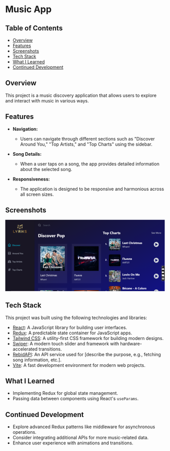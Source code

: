 # Music App

## Table of Contents
- [Overview](#overview)
- [Features](#features)
- [Screenshots](#screenshots)
- [Tech Stack](#tech-stack)
- [What I Learned](#what-i-learned)
- [Continued Development](#continued-development)

## Overview
This project is a music discovery application that allows users to explore and interact with music in various ways.

## Features
- **Navigation:**
  - Users can navigate through different sections such as "Discover Around You," "Top Artists," and "Top Charts" using the sidebar.

- **Song Details:**
  - When a user taps on a song, the app provides detailed information about the selected song.

- **Responsiveness:**
  - The application is designed to be responsive and harmonious across all screen sizes.

## Screenshots
![Screenshot 1](./src/assets/AppScreenShot.png)

## Tech Stack
This project was built using the following technologies and libraries:

- [React](https://reactjs.org/): A JavaScript library for building user interfaces.
- [Redux](https://redux.js.org/): A predictable state container for JavaScript apps.
- [Tailwind CSS](https://tailwindcss.com/): A utility-first CSS framework for building modern designs.
- [Swiper](https://swiperjs.com/): A modern touch slider and framework with hardware-accelerated transitions.
- [RebidAPI](https://rebidapi.com/): An API service used for [describe the purpose, e.g., fetching song information, etc.].
- [Vite](https://vitejs.dev/): A fast development environment for modern web projects.

## What I Learned
- Implementing Redux for global state management.
- Passing data between components using React's `useParams`.

## Continued Development
- Explore advanced Redux patterns like middleware for asynchronous operations.
- Consider integrating additional APIs for more music-related data.
- Enhance user experience with animations and transitions.


